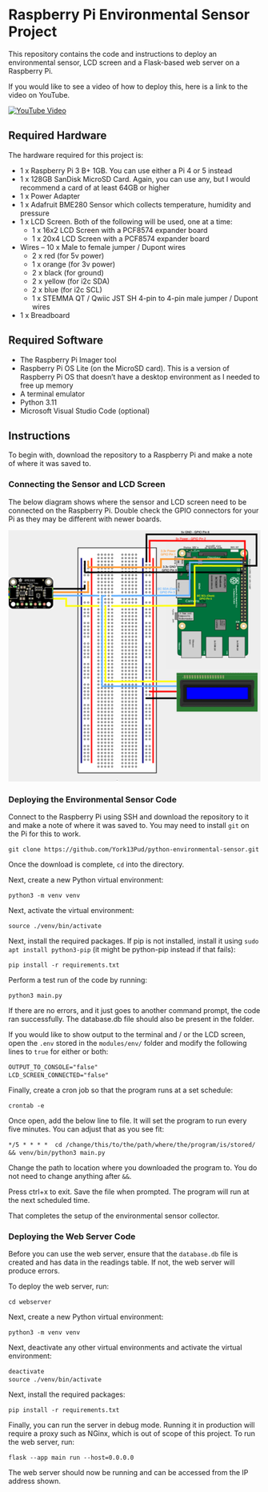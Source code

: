 # Raspberry Pi Environmental Sensor Project

This repository contains the code and instructions to deploy an environmental sensor, LCD screen and a Flask-based web server on a Raspberry Pi.

If you would like to see a video of how to deploy this, here is a link to the video on YouTube.

[![YouTube Video](https://img.youtube.com/vi/jQM6l9f5Nhk/0.jpg)](https://www.youtube.com/watch?v=jQM6l9f5Nhk)

## Required Hardware

The hardware required for this project is:

- 1 x Raspberry Pi 3 B+ 1GB. You can use either a Pi 4 or 5 instead
- 1 x 128GB SanDisk MicroSD Card. Again, you can use any, but I would recommend a card of at least 64GB or higher
- 1 x Power Adapter
- 1 x Adafruit BME280 Sensor which collects temperature, humidity and pressure
- 1 x LCD Screen. Both of the following will be used, one at a time:
  - 1 x 16x2 LCD Screen with a PCF8574 expander board
  - 1 x 20x4 LCD Screen with a PCF8574 expander board
- Wires – 10 x Male to female jumper / Dupont wires
  - 2 x red (for 5v power)
  - 1 x orange (for 3v power)
  - 2 x black (for ground)
  - 2 x yellow (for i2c SDA)
  - 2 x blue (for i2c SCL)
  - 1 x STEMMA QT / Qwiic JST SH 4-pin to 4-pin male jumper / Dupont wires
- 1 x Breadboard

## Required Software

- The Raspberry Pi Imager tool
- Raspberry Pi OS Lite (on the MicroSD card). This is a version of Raspberry Pi OS that doesn’t have a desktop environment as I needed to free up memory
- A terminal emulator
- Python 3.11
- Microsoft Visual Studio Code (optional)

## Instructions

To begin with, download the repository to a Raspberry Pi and make a note of where it was saved to.

### Connecting the Sensor and LCD Screen

The below diagram shows where the sensor and LCD screen need to be connected on the Raspberry Pi. Double check the GPIO connectors for your Pi as they may be different with newer boards.

!["Pi Wiring Diagram"](assets/images/pi3-diagram.png)

### Deploying the Environmental Sensor Code

Connect to the Raspberry Pi using SSH and download the repository to it and make a note of where it was saved to. You may need to install `git` on the Pi for this to work.

``` shell
git clone https://github.com/York13Pud/python-environmental-sensor.git
```

Once the download is complete, `cd` into the directory.

Next, create a new Python virtual environment:

``` shell
python3 -m venv venv
```

Next, activate the virtual environment:

``` shell
source ./venv/bin/activate
```

Next, install the required packages. If pip is not installed, install it using `sudo apt install python3-pip` (it might be python-pip instead if that fails):

``` shell
pip install -r requirements.txt
```

Perform a test run of the code by running:

``` shell
python3 main.py
```

If there are no errors, and it just goes to another command prompt, the code ran successfully. The database.db file should also be present in the folder.

If you would like to show output to the terminal and / or the LCD screen, open the `.env` stored in the `modules/env/` folder and modify the following lines to `true` for either or both:

``` shell
OUTPUT_TO_CONSOLE="false"
LCD_SCREEN_CONNECTED="false"
```

Finally, create a cron job so that the program runs at a set schedule:

``` shell
crontab -e
```

Once open, add the below line to file. It will set the program to run every five minutes. You can adjust that as you see fit:

``` shell
*/5 * * * *  cd /change/this/to/the/path/where/the/program/is/stored/ && venv/bin/python3 main.py
```

Change the path to location where you downloaded the program to. You do not need to change anything after `&&`.

Press ctrl+x to exit. Save the file when prompted. The program will run at the next scheduled time.

That completes the setup of the environmental sensor collector.

### Deploying the Web Server Code

Before you can use the web server, ensure that the `database.db` file is created and has data in the readings table. If not, the web server will produce errors.

To deploy the web server, run:

``` shell
cd webserver
```

Next, create a new Python virtual environment:

``` shell
python3 -m venv venv
```

Next, deactivate any other virtual environments and activate the virtual environment:

``` shell
deactivate
source ./venv/bin/activate
```

Next, install the required packages:

``` shell
pip install -r requirements.txt
```

Finally, you can run the server in debug mode. Running it in production will require a proxy such as NGinx, which is out of scope of this project. To run the web server, run:

``` shell
flask --app main run --host=0.0.0.0
```

The web server should now be running and can be accessed from the IP address shown.
